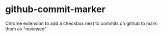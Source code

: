 # github-commit-marker
Chrome extension to add a checkbox next to commits on github to mark them as "reviewed"
